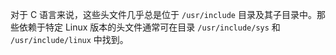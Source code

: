 对于 C 语言来说，这些头文件几乎总是位于 `/usr/include` 目录及其子目录中。那些依赖于特定 Linux 版本的头文件通常可在目录 `/usr/include/sys` 和 `/usr/include/linux` 中找到。